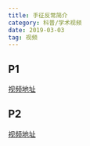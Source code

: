 ```yaml
---
title: 手征反常简介
category: 科普/学术视频
date: 2019-03-03
tag: 视频
--- 
```


## P1

[视频地址](http://ourscgy.ustc.edu.cn/gewuqft/fileshare/media/%E3%80%90%E4%B8%AD%E7%A7%91%E5%A4%A7%E6%A0%BC%E7%89%A9%E8%87%B4%E7%9F%A5%E7%A4%BE%E3%80%91%E6%89%8B%E5%BE%81%E5%8F%8D%E5%B8%B8%E7%AE%80%E4%BB%8B%20-%201.P1%28Av925125135%2CP1%29.mp4)

## P2

[视频地址](http://ourscgy.ustc.edu.cn/gewuqft/fileshare/media/%E3%80%90%E4%B8%AD%E7%A7%91%E5%A4%A7%E6%A0%BC%E7%89%A9%E8%87%B4%E7%9F%A5%E7%A4%BE%E3%80%91%E6%89%8B%E5%BE%81%E5%8F%8D%E5%B8%B8%E7%AE%80%E4%BB%8B%20-%202.P2%28Av925125135%2CP2%29.mp4)


